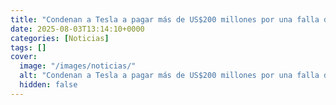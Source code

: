 ```yaml
---
title: "Condenan a Tesla a pagar más de US$200 millones por una falla del piloto automático que causó una muerte"
date: 2025-08-03T13:14:10+0000
categories: [Noticias]
tags: []
cover:
  image: "/images/noticias/"
  alt: "Condenan a Tesla a pagar más de US$200 millones por una falla del piloto automático que causó una muerte"
  hidden: false
---
```



